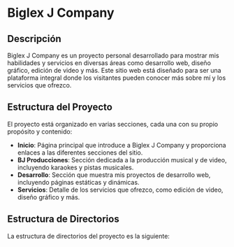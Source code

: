 # Biglex J Company

## Descripción
Biglex J Company es un proyecto personal desarrollado para mostrar mis habilidades y servicios en diversas áreas como desarrollo web, diseño gráfico, edición de video y más. Este sitio web está diseñado para ser una plataforma integral donde los visitantes pueden conocer más sobre mí y los servicios que ofrezco.

## Estructura del Proyecto
El proyecto está organizado en varias secciones, cada una con su propio propósito y contenido:

- **Inicio**: Página principal que introduce a Biglex J Company y proporciona enlaces a las diferentes secciones del sitio.
- **BJ Producciones**: Sección dedicada a la producción musical y de video, incluyendo karaokes y pistas musicales.
- **Desarrollo**: Sección que muestra mis proyectos de desarrollo web, incluyendo páginas estáticas y dinámicas.
- **Servicios**: Detalle de los servicios que ofrezco, como edición de video, diseño gráfico y más.

## Estructura de Directorios
La estructura de directorios del proyecto es la siguiente:
